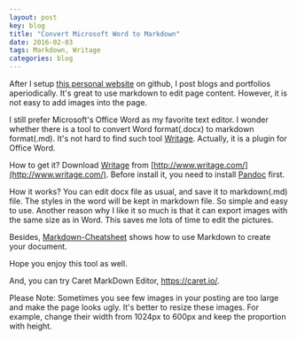 ```yaml
---
layout: post
key: blog
title: "Convert Microsoft Word to Markdown"
date: 2016-02-03
tags: Markdown, Writage
categories: blog
---
```


After I setup [this personal website](http://jojozhuang.github.io/) on github, I post blogs and portfolios aperiodically. It's great to use markdown to edit page content. However, it is not easy to add images into the page.

I still prefer Microsoft's Office Word as my favorite text editor. I wonder whether there is a tool to convert Word format(.docx) to markdown format(.md). It's not hard to find such tool [Writage](http://www.writage.com/). Actually, it is a plugin for Office Word.

How to get it? Download [Writage](http://www.writage.com/) from [http://www.writage.com/](http://www.writage.com/). Before install it, you need to install [Pandoc](http://pandoc.org/installing.html) first.

How it works? You can edit docx file as usual, and save it to markdown(.md) file. The styles in the word will be kept in markdown file. So simple and easy to use. Another reason why I like it so much is that it can export images with the same size as in Word. This saves me lots of time to edit the pictures.

Besides, [Markdown-Cheatsheet](https://github.com/adam-p/markdown-here/wiki/Markdown-Cheatsheet) shows how to use Markdown to create your document.

Hope you enjoy this tool as well.

And, you can try Caret MarkDown Editor, https://caret.io/.

Please Note: Sometimes you see few images in your posting are too large and make the page looks ugly. It's better to resize these images. For example, change their width from 1024px to 600px and keep the proportion with height.
